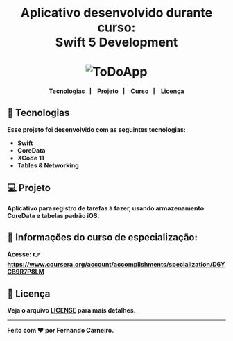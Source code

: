 <h1 align="center">
  Aplicativo desenvolvido durante curso: <br>
  <strong> Swift 5 Development <strong> <br>
  <br>
  <img alt="ToDoApp" title="ToDo App" src="https://encrypted-tbn0.gstatic.com/images?q=tbn:ANd9GcQmMS_7O3StnF0Z79YdlcGmaXj5RBR-WkZImmzGp0EyrbkDyNh6LJSFaXWyCyJFWuLN2A&usqp=CAU" />
</h1>

<p align="center">
  <a href="#-tecnologias">Tecnologias</a>&nbsp;&nbsp;&nbsp;|&nbsp;&nbsp;&nbsp;
  <a href="#-projeto">Projeto</a>&nbsp;&nbsp;&nbsp;|&nbsp;&nbsp;&nbsp;
  <a href="#-layout">Curso</a>&nbsp;&nbsp;&nbsp;|&nbsp;&nbsp;&nbsp;
  <a href="#memo-licença">Licença</a>
</p>

## 🚀 Tecnologias

Esse projeto foi desenvolvido com as seguintes tecnologias:

- Swift
- CoreData
- XCode 11
- Tables & Networking

## 💻 Projeto

Aplicativo para registro de tarefas à fazer, usando armazenamento CoreData e tabelas padrão iOS.

## 🔖 Informações do curso de especialização:

Acesse: 👉 https://www.coursera.org/account/accomplishments/specialization/D6YCB9R7P8LM

## :memo: Licença

Veja o arquivo [LICENSE](.github/LICENSE.md) para mais detalhes.

---

Feito com ❤️ por Fernando Carneiro.

